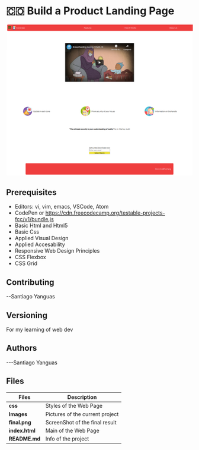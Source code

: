 # :colombia: Build a Product Landing Page

![Product](final.png)

## Prerequisites
- Editors: vi, vim, emacs, VSCode, Atom
- CodePen or https://cdn.freecodecamp.org/testable-projects-fcc/v1/bundle.js
- Basic Html and Html5
- Basic Css
- Applied Visual Design
- Applied Accesability
- Responsive Web Design Principles
- CSS Flexbox
- CSS Grid
## Contributing
--Santiago Yanguas
## Versioning
For my learning of web dev
## Authors
---Santiago Yanguas
## Files

|             Files               |             Description                  |
|--------------------------------| ---------------------------------------- |
|**css**| Styles of the Web Page |
|**Images**| Pictures of the current project |
|**final.png**| ScreenShot of the final result |
|**index.html**| Main of the Web Page |
|**README.md**| Info of the project |